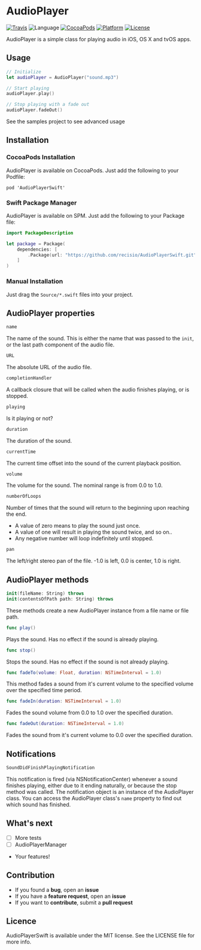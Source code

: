 # AudioPlayer

[![Travis](https://img.shields.io/travis/recisio/AudioPlayerSwift.svg)](https://travis-ci.org/recisio/AudioPlayerSwift)
![Language](https://img.shields.io/badge/language-Swift%202-orange.svg)
[![CocoaPods](https://img.shields.io/cocoapods/v/AudioPlayerSwift.svg?style=flat)](https://github.com/recisio/AudioPlayerSwift)
[![Platform](https://img.shields.io/cocoapods/p/AudioPlayerSwift.svg?style=flat)](http://cocoadocs.org/docsets/AudioPlayerSwift)
[![License](https://img.shields.io/cocoapods/l/AudioPlayerSwift.svg?style=flat)](http://cocoapods.org/pods/AudioPlayerSwift)


AudioPlayer is a simple class for playing audio in iOS, OS X and tvOS apps.

## Usage

```swift
// Initialize
let audioPlayer = AudioPlayer("sound.mp3")

// Start playing
audioPlayer.play()

// Stop playing with a fade out
audioPlayer.fadeOut()
```

See the samples project to see advanced usage

## Installation

### CocoaPods Installation

AudioPlayer is available on CocoaPods. Just add the following to your Podfile:

```
pod 'AudioPlayerSwift'
```

### Swift Package Manager

AudioPlayer is available on SPM. Just add the following to your Package file:

```swift
import PackageDescription

let package = Package(
    dependencies: [
        .Package(url: "https://github.com/recisio/AudioPlayerSwift.git", majorVersion: 1)
    ]
)
```

### Manual Installation

Just drag the `Source/*.swift` files into your project.


## AudioPlayer properties

```swift
name
```

The name of the sound. This is either the name that was passed to the `init`, or the last path component of the audio file.

```swift
URL
```

The absolute URL of the audio file.

```swift
completionHandler
```

A callback closure that will be called when the audio finishes playing, or is stopped.

```swift
playing
```

Is it playing or not?

```swift
duration
```

The duration of the sound.

```swift
currentTime
```

The current time offset into the sound of the current playback position.

```swift
volume
```

The volume for the sound. The nominal range is from 0.0 to 1.0.

```swift
numberOfLoops
```

Number of times that the sound will return to the beginning upon reaching the end.

- A value of zero means to play the sound just once.
- A value of one will result in playing the sound twice, and so on..
- Any negative number will loop indefinitely until stopped.
  
  
```swift
pan
```

The left/right stereo pan of the file. -1.0 is left, 0.0 is center, 1.0 is right.
 
## AudioPlayer methods

```swift
init(fileName: String) throws
init(contentsOfPath path: String) throws
```

These methods create a new AudioPlayer instance from a file name or file path.

```swift
func play()
```

Plays the sound. Has no effect if the sound is already playing.

```swift
func stop()
```

Stops the sound. Has no effect if the sound is not already playing. 

```swift
func fadeTo(volume: Float, duration: NSTimeInterval = 1.0)
```

This method fades a sound from it's current volume to the specified volume over the specified time period. 

```swift
func fadeIn(duration: NSTimeInterval = 1.0)
```

Fades the sound volume from 0.0 to 1.0 over the specified duration. 

```swift
func fadeOut(duration: NSTimeInterval = 1.0)
```

Fades the sound from it's current volume to 0.0 over the specified duration. 


## Notifications

```swift
SoundDidFinishPlayingNotification
```

This notification is fired (via NSNotificationCenter) whenever a sound finishes playing, either due to it ending naturally, or because the stop method was called. The notification object is an instance of the AudioPlayer class. You can access the AudioPlayer class's `name` property to find out which sound has finished.

## What's next

- [ ] More tests
- [ ] AudioPlayerManager
- Your features!

## Contribution

- If you found a **bug**, open an **issue**
- If you have a **feature request**, open an **issue**
- If you want to **contribute**, submit a **pull request**

## Licence

AudioPlayerSwift is available under the MIT license. See the LICENSE file for more info.
